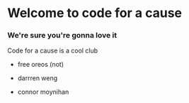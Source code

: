 # Welcome to code for a cause

### We're sure you're gonna love it

Code for a cause is a cool club

* free oreos (not)

* darrren weng

* connor moynihan